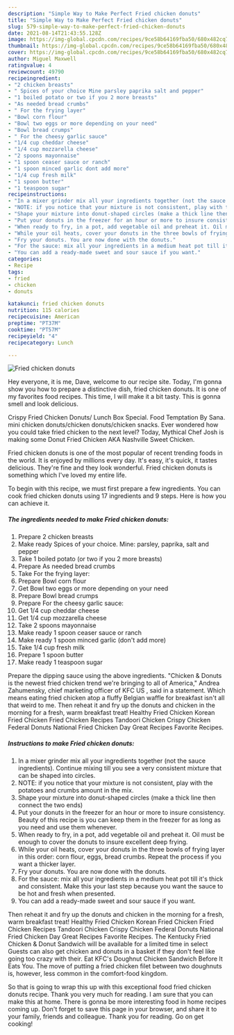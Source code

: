 ```yaml
---
description: "Simple Way to Make Perfect Fried chicken donuts"
title: "Simple Way to Make Perfect Fried chicken donuts"
slug: 579-simple-way-to-make-perfect-fried-chicken-donuts
date: 2021-08-14T21:43:55.128Z
image: https://img-global.cpcdn.com/recipes/9ce58b64169fba50/680x482cq70/fried-chicken-donuts-recipe-main-photo.jpg
thumbnail: https://img-global.cpcdn.com/recipes/9ce58b64169fba50/680x482cq70/fried-chicken-donuts-recipe-main-photo.jpg
cover: https://img-global.cpcdn.com/recipes/9ce58b64169fba50/680x482cq70/fried-chicken-donuts-recipe-main-photo.jpg
author: Miguel Maxwell
ratingvalue: 4
reviewcount: 49790
recipeingredient:
- "2 chicken breasts"
- " Spices of your choice Mine parsley paprika salt and pepper"
- "1 boiled potato or two if you 2 more breasts"
- "As needed bread crumbs"
- " For the frying layer"
- "Bowl corn flour"
- "Bowl two eggs or more depending on your need"
- "Bowl bread crumps"
- " For the cheesy garlic sauce"
- "1/4 cup cheddar cheese"
- "1/4 cup mozzarella cheese"
- "2 spoons mayonnaise"
- "1 spoon ceaser sauce or ranch"
- "1 spoon minced garlic dont add more"
- "1/4 cup fresh milk"
- "1 spoon butter"
- "1 teaspoon sugar"
recipeinstructions:
- "In a mixer grinder mix all your ingredients together (not the sauce ingredients). Continue mixing till you see a very consistent mixture that can be shaped into circles."
- "NOTE: if you notice that your mixture is not consistent, play with the potatoes and crumbs amount in the mix."
- "Shape your mixture into donut-shaped circles (make a thick line then connect the two ends)"
- "Put your donuts in the freezer for an hour or more to insure consistency. Beauty of this recipe is you can keep them in the freezer for as long as you need and use them whenever."
- "When ready to fry, in a pot, add vegetable oil and preheat it. Oil must be enough to cover the donuts to insure excellent deep frying."
- "While your oil heats, cover your donuts in the three bowls of frying layer in this order: corn flour, eggs, bread crumbs. Repeat the process if you want a thicker layer."
- "Fry your donuts. You are now done with the donuts."
- "For the sauce: mix all your ingredients in a medium heat pot till it&#39;s thick and consistent. Make this your last step because you want the sauce to be hot and fresh when presented."
- "You can add a ready-made sweet and sour sauce if you want."
categories:
- Recipe
tags:
- fried
- chicken
- donuts

katakunci: fried chicken donuts 
nutrition: 115 calories
recipecuisine: American
preptime: "PT37M"
cooktime: "PT57M"
recipeyield: "4"
recipecategory: Lunch

---
```



![Fried chicken donuts](https://img-global.cpcdn.com/recipes/9ce58b64169fba50/680x482cq70/fried-chicken-donuts-recipe-main-photo.jpg)

Hey everyone, it is me, Dave, welcome to our recipe site. Today, I'm gonna show you how to prepare a distinctive dish, fried chicken donuts. It is one of my favorites food recipes. This time, I will make it a bit tasty. This is gonna smell and look delicious.

Crispy Fried Chicken Donuts/ Lunch Box Special. Food Temptation By Sana. mini chicken donuts/chicken donuts/chicken snacks. Ever wondered how you could take fried chicken to the next level? Today, Mythical Chef Josh is making some Donut Fried Chicken AKA Nashville Sweet Chicken.

Fried chicken donuts is one of the most popular of recent trending foods in the world. It is enjoyed by millions every day. It's easy, it's quick, it tastes delicious. They're fine and they look wonderful. Fried chicken donuts is something which I've loved my entire life.


To begin with this recipe, we must first prepare a few ingredients. You can cook fried chicken donuts using 17 ingredients and 9 steps. Here is how you can achieve it.

<!--inarticleads1-->

##### The ingredients needed to make Fried chicken donuts:

1. Prepare 2 chicken breasts
1. Make ready  Spices of your choice. Mine: parsley, paprika, salt and pepper
1. Take 1 boiled potato (or two if you 2 more breasts)
1. Prepare As needed bread crumbs
1. Take  For the frying layer:
1. Prepare Bowl corn flour
1. Get Bowl two eggs or more depending on your need
1. Prepare Bowl bread crumps
1. Prepare  For the cheesy garlic sauce:
1. Get 1/4 cup cheddar cheese
1. Get 1/4 cup mozzarella cheese
1. Take 2 spoons mayonnaise
1. Make ready 1 spoon ceaser sauce or ranch
1. Make ready 1 spoon minced garlic (don&#39;t add more)
1. Take 1/4 cup fresh milk
1. Prepare 1 spoon butter
1. Make ready 1 teaspoon sugar


Prepare the dipping sauce using the above ingredients. &#34;Chicken &amp; Donuts is the newest fried chicken trend we&#39;re bringing to all of America,&#34; Andrea Zahumensky, chief marketing officer of KFC US , said in a statement. Which means eating fried chicken atop a fluffy Belgian waffle for breakfast isn&#39;t all that weird to me. Then reheat it and fry up the donuts and chicken in the morning for a fresh, warm breakfast treat! Healthy Fried Chicken Korean Fried Chicken Fried Chicken Recipes Tandoori Chicken Crispy Chicken Federal Donuts National Fried Chicken Day Great Recipes Favorite Recipes. 

<!--inarticleads2-->

##### Instructions to make Fried chicken donuts:

1. In a mixer grinder mix all your ingredients together (not the sauce ingredients). Continue mixing till you see a very consistent mixture that can be shaped into circles.
1. NOTE: if you notice that your mixture is not consistent, play with the potatoes and crumbs amount in the mix.
1. Shape your mixture into donut-shaped circles (make a thick line then connect the two ends)
1. Put your donuts in the freezer for an hour or more to insure consistency. Beauty of this recipe is you can keep them in the freezer for as long as you need and use them whenever.
1. When ready to fry, in a pot, add vegetable oil and preheat it. Oil must be enough to cover the donuts to insure excellent deep frying.
1. While your oil heats, cover your donuts in the three bowls of frying layer in this order: corn flour, eggs, bread crumbs. Repeat the process if you want a thicker layer.
1. Fry your donuts. You are now done with the donuts.
1. For the sauce: mix all your ingredients in a medium heat pot till it&#39;s thick and consistent. Make this your last step because you want the sauce to be hot and fresh when presented.
1. You can add a ready-made sweet and sour sauce if you want.


Then reheat it and fry up the donuts and chicken in the morning for a fresh, warm breakfast treat! Healthy Fried Chicken Korean Fried Chicken Fried Chicken Recipes Tandoori Chicken Crispy Chicken Federal Donuts National Fried Chicken Day Great Recipes Favorite Recipes. The Kentucky Fried Chicken &amp; Donut Sandwich will be available for a limited time in select Guests can also get chicken and donuts in a basket if they don&#39;t feel like going too crazy with their. Eat KFC&#39;s Doughnut Chicken Sandwich Before It Eats You. The move of putting a fried chicken filet between two doughnuts is, however, less common in the comfort-food kingdom. 

So that is going to wrap this up with this exceptional food fried chicken donuts recipe. Thank you very much for reading. I am sure that you can make this at home. There is gonna be more interesting food in home recipes coming up. Don't forget to save this page in your browser, and share it to your family, friends and colleague. Thank you for reading. Go on get cooking!
